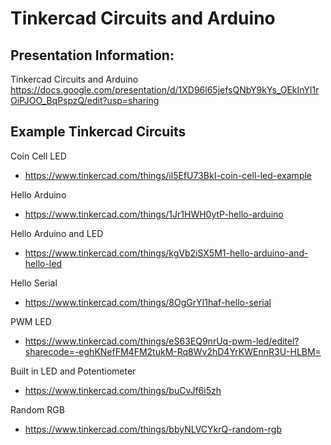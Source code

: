 # Tinkercad Circuits and Arduino

## Presentation Information:
Tinkercad Circuits and Arduino
https://docs.google.com/presentation/d/1XD96l65jefsQNbY9kYs_OEkInYl1rOiPJOO_BqPspzQ/edit?usp=sharing


## Example Tinkercad Circuits
Coin Cell LED
* https://www.tinkercad.com/things/il5EfU73BkI-coin-cell-led-example

Hello Arduino
* https://www.tinkercad.com/things/1Jr1HWH0ytP-hello-arduino

Hello Arduino and LED
* https://www.tinkercad.com/things/kgVb2iSX5M1-hello-arduino-and-hello-led

Hello Serial
* https://www.tinkercad.com/things/8OgGrYI1haf-hello-serial

PWM LED
* https://www.tinkercad.com/things/eS63EQ9nrUq-pwm-led/editel?sharecode=-eghKNefFM4FM2tukM-Rq8Wv2hD4YrKWEnnR3U-HLBM=

Built in LED and Potentiometer
* https://www.tinkercad.com/things/buCvJf6i5zh

Random RGB
* https://www.tinkercad.com/things/bbyNLVCYkrQ-random-rgb






